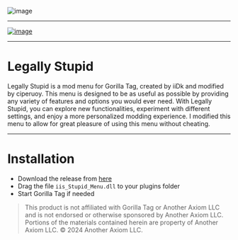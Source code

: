 
  
<p align="center">
 
![image](https://github.com/user-attachments/assets/dda7047c-f3f1-443c-93c6-6965a9a84bf9)


---

<p align="center">
	
<a href="https://github.com/ciperuoy/Legally.Stupid/releases/latest">![image](https://github.com/user-attachments/assets/c76a3278-7e81-4fcf-81b0-08e797b1042b)</a>





	
</p>

---

# Legally Stupid
Legally Stupid is a mod menu for Gorilla Tag, created by iiDk and modified by ciperuoy. This menu is designed to be as useful as possible by providing any variety of features and options you would ever need. With Legally Stupid, you can explore new functionalities, experiment with different settings, and enjoy a more personalized modding experience. I modified this menu to allow for great pleasure of using this menu without cheating.

---

# Installation

- Download the release from [here](https://github.com/ciperuoy/Legally.Stupid/releases/latest)
- Drag the file `iis_Stupid_Menu.dll` to your plugins folder
- Start Gorilla Tag if needed

> This product is not affiliated with Gorilla Tag or Another Axiom LLC and is not endorsed or otherwise sponsored by Another Axiom LLC. Portions of the materials contained herein are property of Another Axiom LLC. © 2024 Another Axiom LLC.
